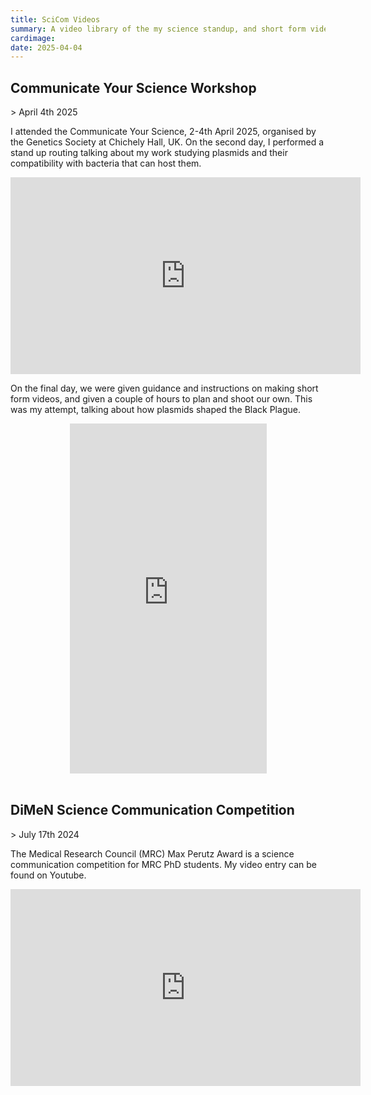 ```yaml
---
title: SciCom Videos 
summary: A video library of the my science standup, and short form videos.
cardimage:
date: 2025-04-04
---
```


<h2>Communicate Your Science Workshop</h2>
> April 4th 2025

I attended the Communicate Your Science, 2-4th April 2025, organised by the Genetics Society at Chichely Hall, UK. 
On the second day, I performed a stand up routing talking about my work studying plasmids and their compatibility with bacteria that can host them.

<div style="display:grid;place-items:center;">
    <iframe width="560" height="315" src="https://youtube.com/embed/IEO66UhiejI" title="YouTube video player" frameborder="0" allow="accelerometer; autoplay; clipboard-write; encrypted-media; gyroscope; picture-in-picture; web-share" referrerpolicy="strict-origin-when-cross-origin" allowfullscreen></iframe>
</div>

On the final day, we were given guidance and instructions on making short form videos, and given a couple of hours to plan and shoot our own. This was my attempt, talking about how plasmids shaped the Black Plague.

<div style="display:grid;place-items:center;">
    <iframe width="315" height="560" src="https://www.youtube.com/embed/-rhtQezSM2k" title="YouTube Shorts player" frameborder="0" allow="accelerometer; autoplay; clipboard-write; encrypted-media; gyroscope; picture-in-picture; web-share" referrerpolicy="strict-origin-when-cross-origin" allowfullscreen></iframe>
</div>

<br>
<h2>DiMeN Science Communication Competition</h2>
> July 17th 2024

The Medical Research Council (MRC) Max Perutz Award is a science communication competition for MRC PhD students. 
My video entry can be found on Youtube. 

<div style="display:grid;place-items:center;">
    <iframe width="560" height="315" src="https://www.youtube.com/embed/fbvV060Mrs0?si=8RJ9bzTHE9YNjxoU" title="YouTube video player" frameborder="0" allow="accelerometer; autoplay; clipboard-write; encrypted-media; gyroscope; picture-in-picture; web-share" referrerpolicy="strict-origin-when-cross-origin" allowfullscreen></iframe>
</div>
